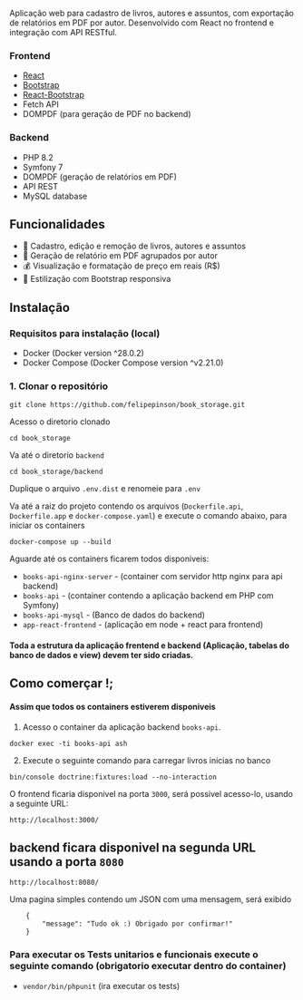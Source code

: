 
Aplicação web para cadastro de livros, autores e assuntos, com exportação de relatórios em PDF por autor.
Desenvolvido com React no frontend e integração com API RESTful.

### Frontend
- [React](https://reactjs.org/)
- [Bootstrap](https://getbootstrap.com/)
- [React-Bootstrap](https://react-bootstrap.github.io/)
- Fetch API
- DOMPDF (para geração de PDF no backend)

### Backend
- PHP 8.2
- Symfony 7
- DOMPDF (geração de relatórios em PDF)
- API REST
- MySQL database

## Funcionalidades

- 📗 Cadastro, edição e remoção de livros, autores e assuntos
- 📄 Geração de relatório em PDF agrupados por autor
- 💰 Visualização e formatação de preço em reais (R$)
- 🎨 Estilização com Bootstrap responsiva


## Instalação

### Requisitos para instalação (local)
- Docker (Docker version ^28.0.2)
- Docker Compose (Docker Compose version ^v2.21.0)

### 1. Clonar o repositório
```
git clone https://github.com/felipepinson/book_storage.git
```

Acesso o diretorio clonado

```
cd book_storage
```

Va até o diretorio `backend`

```
cd book_storage/backend
```

Duplique o arquivo `.env.dist` e renomeie para `.env`

Va até a raiz do projeto contendo os arquivos (`Dockerfile.api`, `Dockerfile.app` e `docker-compose.yaml`) e
execute o comando abaixo, para iniciar os containers

```
docker-compose up --build
```

Aguarde até os containers ficarem todos disponiveis:

- `books-api-nginx-server` - (container com servidor http nginx para api backend)
- `books-api` - (container contendo a aplicação backend em PHP com Symfony)
- `books-api-mysql` - (Banco de dados do backend)
- `app-react-frontend` - (aplicação em node + react para frontend)


#### Toda a estrutura da aplicação frentend e backend (Aplicação, tabelas do banco de dados e view) devem ter sido criadas.

## Como comerçar !;

#### Assim que todos os containers estiverem disponiveis


1. Acesso o container da aplicação backend `books-api`.

```
docker exec -ti books-api ash
```

2. Execute o seguinte comando para carregar livros inicias no banco

```
bin/console doctrine:fixtures:load --no-interaction
```

O frontend ficaria disponivel na porta `3000`, será possivel acesso-lo, usando a seguinte URL:

```
http://localhost:3000/
```


## backend ficara disponivel na segunda URL usando a porta `8080`

```
http://localhost:8080/
```

Uma pagina simples contendo um JSON com uma mensagem, será exibido

```
    {
        "message": "Tudo ok :) Obrigado por confirmar!"
    }
```


### Para executar os Tests unitarios e funcionais execute o seguinte comando (obrigatorio executar dentro do container)

- `vendor/bin/phpunit` (ira executar os tests)